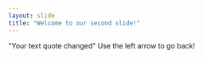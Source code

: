 ```yaml
---
layout: slide
title: "Welcome to our second slide!"
---
```

"Your text quote changed"
Use the left arrow to go back!
